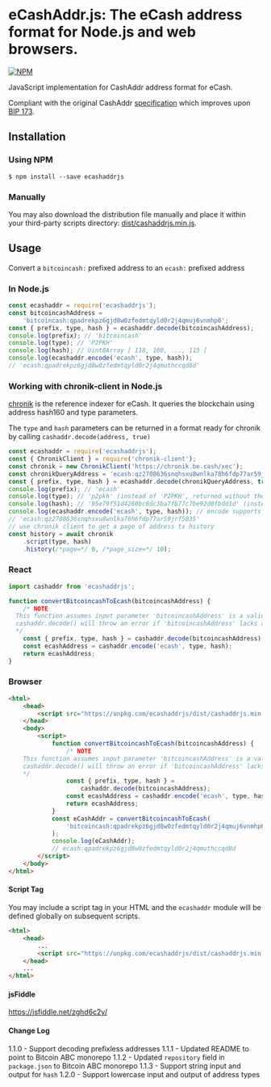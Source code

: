 # eCashAddr.js: The eCash address format for Node.js and web browsers.

[![NPM](https://nodei.co/npm/ecashaddrjs.png?downloads=true)](https://nodei.co/npm/ecashaddrjs/)

JavaScript implementation for CashAddr address format for eCash.

Compliant with the original CashAddr [specification](https://github.com/bitcoincashorg/bitcoincash.org/blob/master/spec/cashaddr.md) which improves upon [BIP 173](https://github.com/bitcoin/bips/blob/master/bip-0173.mediawiki).

## Installation

### Using NPM

```bsh
$ npm install --save ecashaddrjs
```

### Manually

You may also download the distribution file manually and place it within your third-party scripts directory: [dist/cashaddrjs.min.js](https://unpkg.com/ecashaddrjs/dist/cashaddrjs.min.js).

## Usage

Convert a `bitcoincash:` prefixed address to an `ecash:` prefixed address

### In Node.js

```javascript
const ecashaddr = require('ecashaddrjs');
const bitcoincashAddress =
    'bitcoincash:qpadrekpz6gjd8w0zfedmtqyld0r2j4qmuj6vnmhp6';
const { prefix, type, hash } = ecashaddr.decode(bitcoincashAddress);
console.log(prefix); // 'bitcoincash'
console.log(type); // 'P2PKH'
console.log(hash); // Uint8Array [ 118, 160, ..., 115 ]
console.log(ecashaddr.encode('ecash', type, hash));
// 'ecash:qpadrekpz6gjd8w0zfedmtqyld0r2j4qmuthccqd8d'
```

### Working with chronik-client in Node.js

[chronik](https://www.npmjs.com/package/chronik-client) is the reference indexer for eCash. It queries the blockchain using address hash160 and type parameters.

The `type` and `hash` parameters can be returned in a format ready for chronik by calling `cashaddr.decode(address, true)`

```javascript
const ecashaddr = require('ecashaddrjs');
const { ChronikClient } = require('chronik-client');
const chronik = new ChronikClient('https://chronik.be.cash/xec');
const chronikQueryAddress = 'ecash:qz2708636snqhsxu8wnlka78h6fdp77ar59jrf5035';
const { prefix, type, hash } = ecashaddr.decode(chronikQueryAddress, true);
console.log(prefix); // 'ecash'
console.log(type); // 'p2pkh' (instead of 'P2PKH', returned without the 'true' flag)
console.log(hash); // '95e79f51d4260bc0dc3ba7fb77c7be92d0fbdd1d' (instead of Uint8Array [ 149, 241, ..., 29 ], returned without the 'true' flag)
console.log(ecashaddr.encode('ecash', type, hash)); // encode supports chronik output inputs
// 'ecash:qz2708636snqhsxu8wnlka78h6fdp77ar59jrf5035'
// use chronik client to get a page of address tx history
const history = await chronik
    .script(type, hash)
    .history(/*page=*/ 0, /*page_size=*/ 10);
```

### React

```javascript
import cashaddr from 'ecashaddrjs';

function convertBitcoincashToEcash(bitcoincashAddress) {
    /* NOTE
  This function assumes input parameter 'bitcoincashAddress' is a valid bitcoincash: address
  cashaddr.decode() will throw an error if 'bitcoincashAddress' lacks a prefix
  */
    const { prefix, type, hash } = cashaddr.decode(bitcoincashAddress);
    const ecashAddress = cashaddr.encode('ecash', type, hash);
    return ecashAddress;
}
```

### Browser

```html
<html>
    <head>
        <script src="https://unpkg.com/ecashaddrjs/dist/cashaddrjs.min.js"></script>
    </head>
    <body>
        <script>
            function convertBitcoincashToEcash(bitcoincashAddress) {
                /* NOTE
    This function assumes input parameter 'bitcoincashAddress' is a valid bitcoincash: address
    cashaddr.decode() will throw an error if 'bitcoincashAddress' lacks a prefix
    */
                const { prefix, type, hash } =
                    cashaddr.decode(bitcoincashAddress);
                const ecashAddress = cashaddr.encode('ecash', type, hash);
                return ecashAddress;
            }
            const eCashAddr = convertBitcoincashToEcash(
                'bitcoincash:qpadrekpz6gjd8w0zfedmtqyld0r2j4qmuj6vnmhp6',
            );
            console.log(eCashAddr);
            // ecash:qpadrekpz6gjd8w0zfedmtqyld0r2j4qmuthccqd8d
        </script>
    </body>
</html>
```

#### Script Tag

You may include a script tag in your HTML and the `ecashaddr` module will be defined globally on subsequent scripts.

```html
<html>
    <head>
        ...
        <script src="https://unpkg.com/ecashaddrjs/dist/cashaddrjs.min.js"></script>
    </head>
    ...
</html>
```

#### jsFiddle

https://jsfiddle.net/zghd6c2y/

#### Change Log

1.1.0 - Support decoding prefixless addresses
1.1.1 - Updated README to point to Bitcoin ABC monorepo
1.1.2 - Updated `repository` field in `package.json` to Bitcoin ABC monorepo
1.1.3 - Support string input and output for `hash`
1.2.0 - Support lowercase input and output of address types
